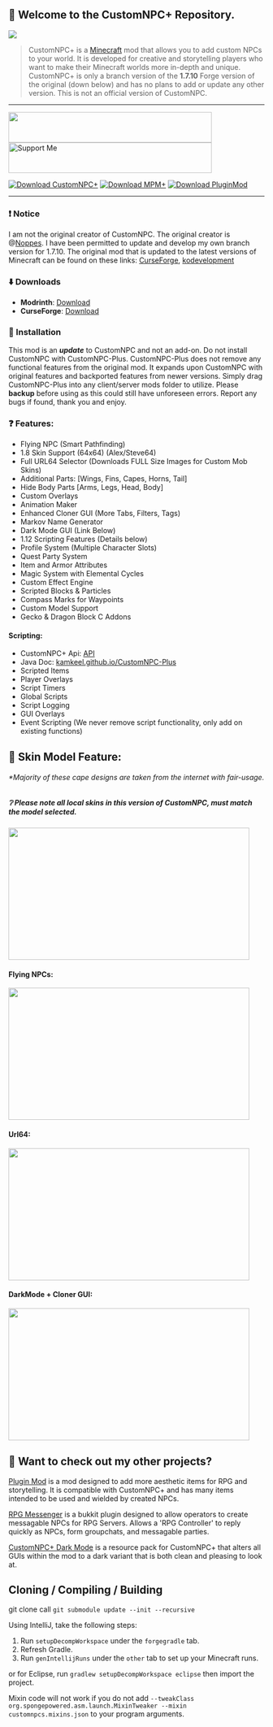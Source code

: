 
## 👋 Welcome to the CustomNPC+ Repository.
![](images/logo_banner.png)  

> CustomNPC+ is a [Minecraft](https://minecraft.net/) mod that allows you to add custom NPCs to your world. It is developed for creative and storytelling players who want to make their Minecraft worlds more in-depth and unique. CustomNPC+ is only a branch version of the **1.7.10** Forge version of the original (down below) and has no plans to add or update any other version. This is not an official version of CustomNPC.

----------------

<a href="https://discord.gg/pQqRTvFeJ5"> <img src="https://img.shields.io/badge/KAMKEEL_Discord-7289DA?style=for-the-badge&logo=discord&logoColor=white" width="400" height="60"> </a>
<a href="https://ko-fi.com/kamkeel"> <img src="https://img.shields.io/badge/Support_Me_|_Ko--fi-F16061?style=for-the-badge&logo=ko-fi&logoColor=white" alt="Support Me"  width="400" height="60"> </a>

[![Download CustomNPC+](https://img.shields.io/badge/CustomNPC+-0081CB?style=for-the-badge&logo=material-ui&logoColor=white)](https://modrinth.com/mod/customnpc-plus)
[![Download MPM+](https://img.shields.io/badge/MorePlayerModels+-0081CB?style=for-the-badge&logo=material-ui&logoColor=white)](https://www.curseforge.com/minecraft/mc-mods/moreplayermodels-plus)
[![Download PluginMod](https://img.shields.io/badge/Plugin_Mod-0081CB?style=for-the-badge&logo=material-ui&logoColor=white)](https://github.com/KAMKEEL/Plugin-Mod)

----------------

### ❗ Notice
I am not the original creator of CustomNPC. The original creator is @[Noppes](https://github.com/Noppes). I have been permitted to update and develop my own branch version for 1.7.10. The original mod that is updated to the latest versions of Minecraft can be found on these links: [CurseForge](https://www.curseforge.com/minecraft/mc-mods/custom-npcs), [kodevelopment](http://www.kodevelopment.nl/minecraft/customnpcs)

### ⬇️ Downloads

- **Modrinth**: [Download](https://modrinth.com/mod/customnpc-plus)
- **CurseForge**: [Download](https://www.curseforge.com/minecraft/mc-mods/customnpc-plus)

### 🔹 Installation
This mod is an ***update*** to CustomNPC and not an add-on. Do not install CustomNPC with CustomNPC-Plus. CustomNPC-Plus does not remove any functional features from the original mod. It expands upon CustomNPC with original features and backported features from newer versions. Simply drag CustomNPC-Plus into any client/server mods folder to utilize. Please **backup** before using as this could still have unforeseen errors. Report any bugs if found, thank you and enjoy.

### ❓ Features:
- Flying NPC (Smart Pathfinding)
- 1.8 Skin Support (64x64) (Alex/Steve64)
- Full URL64 Selector (Downloads FULL Size Images for Custom Mob Skins)
- Additional Parts: [Wings, Fins, Capes, Horns, Tail]
- Hide Body Parts [Arms, Legs, Head, Body]
- Custom Overlays
- Animation Maker
- Enhanced Cloner GUI (More Tabs, Filters, Tags)
- Markov Name Generator
- Dark Mode GUI (Link Below)
- 1.12 Scripting Features (Details below)
- Profile System (Multiple Character Slots)
- Quest Party System
- Item and Armor Attributes
- Magic System with Elemental Cycles
- Custom Effect Engine
- Scripted Blocks & Particles
- Compass Marks for Waypoints
- Custom Model Support
- Gecko & Dragon Block C Addons

#### Scripting:
- CustomNPC+ Api: [API](https://github.com/KAMKEEL/CustomNPC-Plus-API)
- Java Doc: [kamkeel.github.io/CustomNPC-Plus](https://kamkeel.github.io/CustomNPC-Plus/)
- Scripted Items
- Player Overlays
- Script Timers
- Global Scripts
- Script Logging
- GUI Overlays
- Event Scripting
(We never remove script functionality, only add on existing functions)

## 🔰 Skin Model Feature:
###### **Majority of these cape designs are taken from the internet with fair-usage.*
##### ❔ Please note all *local* skins in this version of CustomNPC, must match the model selected.
<img src="images/skinAnimation.gif" width="474" height="260"/>

#### Flying NPCs:
<img src="images/FlyingNPC.gif" width="474" height="260"/>

#### Url64:
<img src="images/Url64Example.gif" width="474" height="260"/>

#### DarkMode + Cloner GUI:
<img src="images/ClonerGUI-DarkMode.png" width="474" height="260"/>

## 🔗 Want to check out my other projects?
[Plugin Mod](https://github.com/KAMKEEL/Plugin-Mod) is a mod designed to add more aesthetic items for RPG and storytelling. It is compatible with CustomNPC+ and has many items intended to be used and wielded by created NPCs.

[RPG Messenger](https://github.com/KAMKEEL/RPGMessenger) is a bukkit plugin designed to allow operators to create messagable NPCs for RPG Servers. Allows a 'RPG Controller' to reply quickly as NPCs, form groupchats, and messagable parties.

[CustomNPC+ Dark Mode](https://github.com/KAMKEEL/CustomNPC-Plus-Dark-Mode) is a resource pack for CustomNPC+ that alters all GUIs within the mod to a dark variant that is both clean and pleasing to look at.

## Cloning / Compiling / Building

git clone call `git submodule update --init --recursive`

Using IntelliJ, take the following steps: 
1. Run `setupDecompWorkspace` under the `forgegradle` tab.
2. Refresh Gradle.
3. Run `genIntellijRuns` under the `other` tab to set up your Minecraft runs.

or for Eclipse, run `gradlew setupDecompWorkspace eclipse` then import the project. 

Mixin code will not work if you do not add `--tweakClass org.spongepowered.asm.launch.MixinTweaker --mixin customnpcs.mixins.json` to your program arguments.
